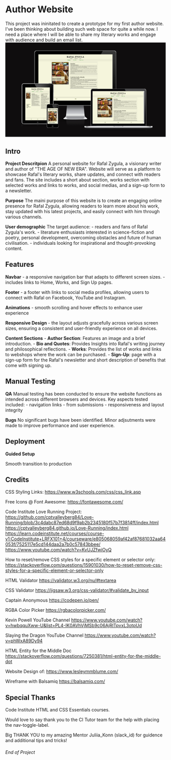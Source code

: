 # Author Website

This project was ininitated to create a prototype for my first author website. I've been thinking about building such web space for quite a while now. I need a place where I will be able to share my literary works and engage with audience and build an email list. 
![alt text](image.png)
## Intro

**Project Descritpion**
A personal website for Rafal Zygula, a visionary writer and author of "THE AGE OF NEW ERA". Website will serve as a platform to showcase Rafal's literary works, share updates, and connect with readers and fans. The site includes a short about section, works section with selected works and links to works, and social medias, and a sign-up form to a newsletter.


**Purpose**
The maini purpose of this website is to create an engaging online presence for Rafal Zygula, allowing readers to learn more about his work, stay updated with his latest projects, and easily connect with him through various channels.


**User demographic**
The target audience:
    - readers and fans of Rafal Zygula's work.
    - literature enthusiasts interested in science-fiction and poetry, personal development, overcoming obstacles and future of human civilisation.
    - individuals looking for inspirational and thought-provoking content.

## Features
**Navbar**
    - a responsive navigation bar that adapts to different screen sizes.
    - includes links to Home, Works, and Sign Up pages.

**Footer** 
    - a footer with links to social media profiles, allowing users to connect with Rafal on Facebook, YouTube and Instagram.

**Animations** 
    - smooth scrolling and hover effects to enhance user experience

**Responsive Design**
    - the layout adjusts gracefully across various screen sizes, ensuring a consistent and user-friendly experience on all devices.

**Content Sections**
    - **Author Section**: Features an image and a brief introduction.
    - **Bio and Quotes**: Provides Insights into Rafal's writing journey and philosophical reflections.
    - **Works**: Provides the list of works and links to webshops where the work can be purchased.
    - **Sign-Up**: page with a sign-up form for the Rafal's newsletter and short description of benefits that come with signing up.
    
## Manual Testing

**QA**
Manual testing has been conducted to ensure the website functions as intended across different browsers and devices. Key aspects tested included:
    - navigation links
    - from submissions
    - responsiveness and layout integrity

**Bugs**
No significant bugs have been identified. Minor adjsutments were made to improve performance and user experience.


## Deployment

**Guided Setup**

Smooth transition to production

## Credits

CSS Styling Links:
https://www.w3schools.com/css/css_link.asp

Free Icons @ Font Awesome:
https://fontawesome.com/

Code Institute Love Running Project:
https://github.com/cptvalleyberg84/Love-Running/blob/3c4dabc87ed68d9f9ab2b2345180f57b7f3814ff/index.html
https://cptvalleyberg84.github.io/Love-Running/index.html
https://learn.codeinstitute.net/courses/course-v1:CodeInstitute+LRFX101+4/courseware/e805068059af42af87681032aa64053f/7525117e5cd144daa2a7b0c57843bbee/
https://www.youtube.com/watch?v=KvUJZfwiOyQ


How to reset/remove CSS styles for a specific element or selector only:
https://stackoverflow.com/questions/15901030/how-to-reset-remove-css-styles-for-a-specific-element-or-selector-only

HTML Validator
https://validator.w3.org/nu/#textarea

CSS Validator
https://jigsaw.w3.org/css-validator/#validate_by_input

Captain Anonymous
https://codepen.io/pen/

RGBA Color Picker
https://rgbacolorpicker.com/

Kevin Powell YouTube Channel
https://www.youtube.com/watch?v=hwbqquXww-U&list=PL4-IK0AVhVjMSb9c06AjRlTpvxL3otpUd

Slaying the Dragon YouTube Channel
https://www.youtube.com/watch?v=phWxA89Dy94

HTML Entity for the Middle Doc
https://stackoverflow.com/questions/7250381/html-entity-for-the-middle-dot

Website Design of:
https://www.lesleymmblume.com/

Wireframe with Balsamiq
https://balsamiq.com/



## Special Thanks

Code Institute HTML and CSS Essentials courses.

Would love to say thank you to the CI Tutor team for the help with placing the nav-toggle-label.

Big THANK YOU to my amazing Mentor Juliia_Konn (slack_id) for guidence and additional tips and tricks!




###### End of Project
